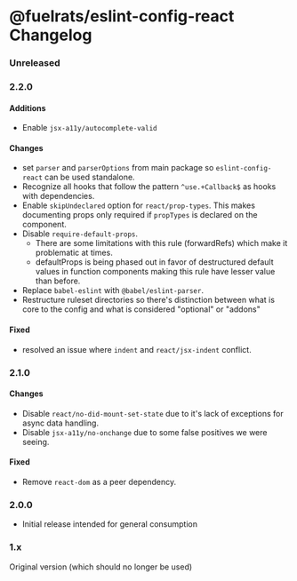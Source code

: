 # @fuelrats/eslint-config-react Changelog


### Unreleased





### 2.2.0

#### Additions
* Enable `jsx-a11y/autocomplete-valid`


#### Changes
* set `parser` and `parserOptions` from main package so `eslint-config-react` can be used standalone.
* Recognize all hooks that follow the pattern `^use.+Callback$` as hooks with dependencies.
* Enable `skipUndeclared` option for `react/prop-types`. This makes documenting props only required if `propTypes` is declared on the component.
* Disable `require-default-props`.
  * There are some limitations with this rule (forwardRefs) which make it problematic at times.
  * defaultProps is being phased out in favor of destructured default values in function components making this rule have lesser value than before.
* Replace `babel-eslint` with `@babel/eslint-parser`.
* Restructure ruleset directories so there's distinction between what is core to the config and what is considered "optional" or "addons"


#### Fixed
* resolved an issue where `indent` and `react/jsx-indent` conflict.





### 2.1.0

#### Changes
* Disable `react/no-did-mount-set-state` due to it's lack of exceptions for async data handling.
* Disable `jsx-a11y/no-onchange` due to some false positives we were seeing.

#### Fixed
* Remove `react-dom` as a peer dependency.





### 2.0.0

* Initial release intended for general consumption





### 1.x

Original version (which should no longer be used)
